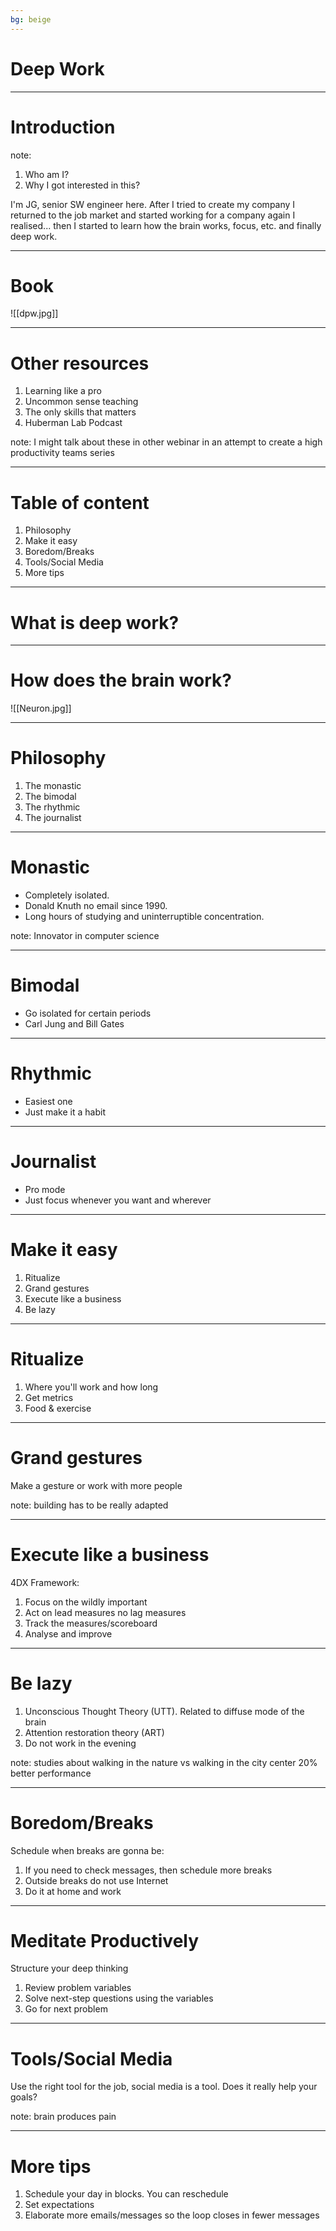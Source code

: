 ```yaml
---
bg: beige
---
```


# Deep Work

---
# Introduction

note:
1. Who am I?
2. Why I got interested in this?

I'm JG, senior SW engineer here. After I tried to create my company I returned to the job market and started working for a company again I realised... then I started to learn how the brain works, focus, etc. and finally deep work.

---
# Book
![[dpw.jpg]]

---
# Other resources
1. Learning like a pro
2. Uncommon sense teaching
3. The only skills that matters
4. Huberman Lab Podcast

note: I might talk about these in other webinar in an attempt to create a high productivity teams series

---
# Table of content

1. Philosophy
2. Make it easy
3. Boredom/Breaks
4. Tools/Social Media
5. More tips

---
# What is deep work? 

---
# How does the brain work?

![[Neuron.jpg]]

---
# Philosophy

1. The monastic
2. The bimodal
3. The rhythmic
4. The journalist

---
# Monastic

* Completely isolated. 
* Donald Knuth no email since 1990. 
* Long hours of studying and uninterruptible concentration.

note: Innovator in computer science

---
# Bimodal

* Go isolated for certain periods
* Carl Jung  and Bill Gates



---
# Rhythmic
  * Easiest one
  * Just make it a habit

---
# Journalist
* Pro mode
* Just focus whenever you want and wherever 


---
# Make it easy
1. Ritualize
2. Grand gestures
3. Execute like a business
4. Be lazy

---
# Ritualize
1. Where you'll work and how long
2. Get metrics
3. Food & exercise

---
# Grand gestures

Make a gesture or work with more people

note: building has to be really adapted

---
# Execute like a business
4DX Framework:
1. Focus on the wildly important
2. Act on lead measures no lag measures
3. Track the measures/scoreboard
4. Analyse and improve

---
# Be lazy

1. Unconscious Thought Theory (UTT). Related to diffuse mode of the brain
2. Attention restoration theory (ART)
3. Do not work in the evening

note: studies about walking in the nature vs walking in the city center 20% better performance

---
# Boredom/Breaks
 Schedule when breaks are gonna be:
 1. If you need to check messages, then schedule more breaks
 2. Outside breaks do not use Internet
 3. Do it at home and work

---
# Meditate Productively

Structure your deep thinking
1. Review problem variables
2. Solve next-step questions using the variables
3. Go for next problem

---
# Tools/Social Media

Use the right tool for the job, social media is a tool. Does it really help your goals?

note: brain produces pain

---
# More tips
1. Schedule your day in blocks. You can reschedule
2. Set expectations 
3. Elaborate more emails/messages so the loop closes in fewer messages
